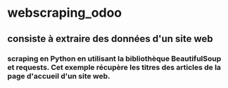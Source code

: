 # webscraping_odoo
## consiste à extraire des données d'un site web
### scraping en Python en utilisant la bibliothèque BeautifulSoup et requests. Cet exemple récupère les titres des articles de la page d'accueil d'un site web.
